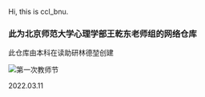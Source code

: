 Hi, this is ccl_bnu. 
### 此为北京师范大学心理学部王乾东老师组的网络仓库
此仓库由本科在读助研林德堃创建

![第一次教师节](mmexport1647066941073.jpg)

2022.03.11
